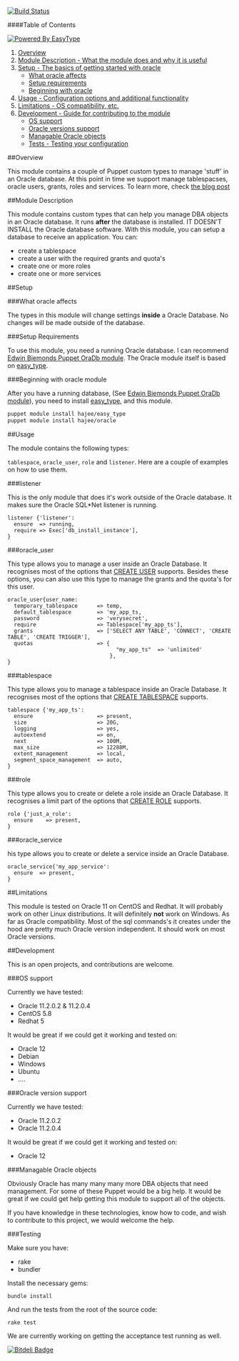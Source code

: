 [![Build Status](https://travis-ci.org/hajee/oracle.png?branch=master)](https://travis-ci.org/hajee/oracle)

####Table of Contents

[![Powered By EasyType](https://raw.github.com/hajee/easy_type/master/powered_by_easy_type.png)](https://github.com/hajee/easy_type)


1. [Overview](#overview)
2. [Module Description - What the module does and why it is useful](#module-description)
3. [Setup - The basics of getting started with oracle](#setup)
    * [What oracle affects](#what-oracle-affects)
    * [Setup requirements](#setup-requirements)
    * [Beginning with oracle](#beginning-with-oracle)
4. [Usage - Configuration options and additional functionality](#usage)
5. [Limitations - OS compatibility, etc.](#limitations)
6. [Development - Guide for contributing to the module](#development)
    * [OS support](#os-support)
    * [Oracle versions support](#oracle-version-support)
    * [Managable Oracle objects](#managable-oracle-objects)
    * [Tests - Testing your configuration](#testing)

##Overview

This module contains a couple of Puppet custom types to manage 'stuff' in an Oracle database. At this point in time we support manage tablespacses, oracle users, grants, roles and services. To learn more, check [the blog post](http://hajee.github.io/2014/02/23/using-puppet-to-manage-oracle/)

##Module Description

This module contains custom types that can help you manage DBA objects in an Oracle database. It runs **after** the database is installed. IT DOESN'T INSTALL the Oracle database software. With this module, you can setup a database to receive an application. You can:

* create a tablespace
* create a user with the required grants and quota's
* create one or more roles
* create one or more services 

##Setup

###What oracle affects

The types in this module will change settings **inside** a Oracle Database. No changes will be made outside of the database. 

###Setup Requirements

To use this module, you need a running Oracle database. I can recommend [Edwin Biemonds Puppet OraDb module](https://github.com/biemond/puppet/tree/master/modules/oradb). The Oracle module itself is based on [easy_type](https://github.com/hajee/easy_type).

###Beginning with oracle module

After you have a running database, (See [Edwin Biemonds Puppet OraDb module](https://github.com/biemond/puppet/tree/master/modules/oradb)), you need to install [easy_type](https://github.com/hajee/easy_type), and this module.

```sh
puppet module install hajee/easy_type
puppet module install hajee/oracle
```

##Usage

The module contains the following types:

`tablespace`, `oracle_user`, `role` and `listener`. Here are a couple of examples on how to use them.

###listener

This is the only module that does it's work outside of the Oracle database. It makes sure the Oracle SQL*Net listener is running. 

```puppet
listener {'listener':
  ensure  => running,
  require => Exec['db_install_instance'],
}
```

###oracle_user

This type allows you to manage a user inside an Oracle Database. It recognises most of the options that [CREATE USER](http://docs.oracle.com/cd/B28359_01/server.111/b28286/statements_8003.htm#SQLRF01503) supports. Besides these options, you can also use this type to manage the grants and the quota's for this user.

```puppet
oracle_user{user_name:
  temporary_tablespace      => temp,
  default_tablespace        => 'my_app_ts,
  password                  => 'verysecret',
  require                   => Tablespace['my_app_ts'],
  grants                    => ['SELECT ANY TABLE', 'CONNECT', 'CREATE TABLE', 'CREATE TRIGGER'],
  quotas                    => {
                                  "my_app_ts"  => 'unlimited'
                                },
}
```

###tablespace

This type allows you to manage a tablespace inside an Oracle Database. It recognises most of the options that [CREATE TABLESPACE](http://docs.oracle.com/cd/B28359_01/server.111/b28310/tspaces002.htm#ADMIN11359) supports. 

```puppet
tablespace {'my_app_ts':
  ensure                    => present,
  size                      => 20G,
  logging                   => yes,
  autoextend                => on,
  next                      => 100M,
  max_size                  => 12288M,
  extent_management         => local,
  segment_space_management  => auto,
}
```

###role

This type allows you to create or delete a role inside an Oracle Database. It recognises a limit part of the options that [CREATE ROLE](http://docs.oracle.com/cd/B28359_01/server.111/b28286/statements_6012.htm#SQLRF01311) supports. 


```puppet
role {'just_a_role':
  ensure    => present,
}
```

###oracle_service

his type allows you to create or delete a service inside an Oracle Database. 


```puppet
oracle_service{'my_app_service':
  ensure  => present,
}
```

##Limitations

 This module is tested on Oracle 11 on CentOS and Redhat. It will probably work on other Linux distributions. It will definitely **not** work on Windows. As far as Oracle compatibility. Most of the sql commands's it creates under the hood are pretty much Oracle version independent. It should work on most Oracle versions. 

##Development

This is an open projects, and contributions are welcome. 

###OS support

Currently we have tested:

* Oracle 11.2.0.2 & 11.2.0.4
* CentOS 5.8
* Redhat 5

It would be great if we could get it working and tested on:

* Oracle 12
* Debian
* Windows
* Ubuntu
* ....

###Oracle version support

Currently we have tested:

* Oracle 11.2.0.2
* Oracle 11.2.0.4

It would be great if we could get it working and tested on:

* Oracle 12

###Managable Oracle objects

Obviously Oracle has many many many more DBA objects that need management. For some of these Puppet would be a big help. It would be great if we could get help getting this module to support all of the objects.

If you have knowledge in these technologies, know how to code, and wish to contribute to this project, we would welcome the help.

###Testing

Make sure you have:

* rake
* bundler

Install the necessary gems:

    bundle install

And run the tests from the root of the source code:

    rake test

We are currently working on getting the acceptance test running as well.



[![Bitdeli Badge](https://d2weczhvl823v0.cloudfront.net/hajee/oracle/trend.png)](https://bitdeli.com/free "Bitdeli Badge")

